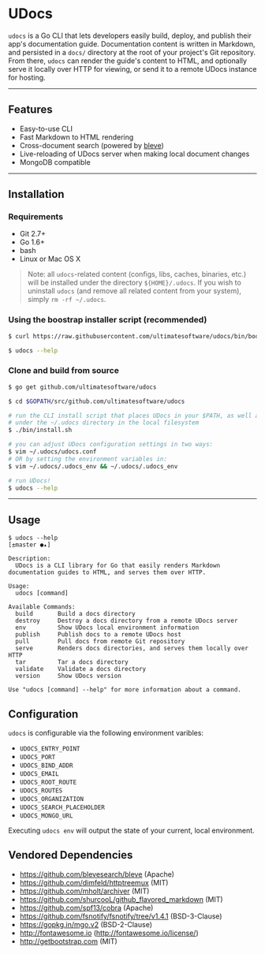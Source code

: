 # UDocs
`udocs` is a Go CLI that lets developers easily build, deploy, and publish their app's documentation
guide. Documentation content is written in Markdown, and persisted in a `docs/` directory at the root of your project's Git repository.
From there, `udocs` can render the guide's content to HTML, and optionally serve it locally over HTTP for viewing, or send it to a remote UDocs instance for hosting.

---

## Features

- Easy-to-use CLI
- Fast Markdown to HTML rendering 
- Cross-document search (powered by [bleve](https://github.com/blevesearch/bleve))
- Live-reloading of UDocs server when making local document changes 
- MongoDB compatible 

--- 

## Installation
### Requirements
- Git 2.7+
- Go 1.6+
- bash
- Linux or Mac OS X

> Note: all `udocs`-related content (configs, libs, caches, binaries, etc.) will be installed under the directory `${HOME}/.udocs`. If you wish to uninstall `udocs` (and remove all related content from your system), simply `rm -rf ~/.udocs`. 

### Using the boostrap installer script (recommended)
```bash
$ curl https://raw.githubusercontent.com/ultimatesoftware/udocs/bin/boostrap.sh | bash

$ udocs --help
```

### Clone and build from source
```bash
$ go get github.com/ultimatesoftware/udocs

$ cd $GOPATH/src/github.com/ultimatesoftware/udocs

# run the CLI install script that places UDocs in your $PATH, as well as all library/static files
# under the ~/.udocs directory in the local filesystem
$ ./bin/install.sh

# you can adjust UDocs configuration settings in two ways:
$ vim ~/.udocs/udocs.conf
# OR by setting the environment variables in:
$ vim ~/.udocs/.udocs_env && ~/.udocs/.udocs_env

# run UDocs!
$ udocs --help
```

---

## Usage
```
$ udocs --help                                                                                                                                                 [±master ●▴]

Description:
  UDocs is a CLI library for Go that easily renders Markdown documentation guides to HTML, and serves them over HTTP.

Usage:
  udocs [command]

Available Commands:
  build       Build a docs directory
  destroy     Destroy a docs directory from a remote UDocs server
  env         Show UDocs local environment information
  publish     Publish docs to a remote UDocs host
  pull        Pull docs from remote Git repository
  serve       Renders docs directories, and serves them locally over HTTP
  tar         Tar a docs directory
  validate    Validate a docs directory
  version     Show UDocs version

Use "udocs [command] --help" for more information about a command.
```

## Configuration 

`udocs` is configurable via the following environment varibles: 

- `UDOCS_ENTRY_POINT`
- `UDOCS_PORT`
- `UDOCS_BIND_ADDR`
- `UDOCS_EMAIL`
- `UDOCS_ROOT_ROUTE`
- `UDOCS_ROUTES`
- `UDOCS_ORGANIZATION`
- `UDOCS_SEARCH_PLACEHOLDER`
- `UDOCS_MONGO_URL`

Executing `udocs env` will output the state of your current, local environment.

## Vendored Dependencies
- https://github.com/blevesearch/bleve (Apache)
- https://github.com/dimfeld/httptreemux (MIT)
- https://github.com/mholt/archiver (MIT)
- https://github.com/shurcooL/github_flavored_markdown (MIT)
- https://github.com/spf13/cobra (Apache)
- https://github.com/fsnotify/fsnotify/tree/v1.4.1 (BSD-3-Clause)
- https://gopkg.in/mgo.v2 (BSD-2-Clause)
- http://fontawesome.io (http://fontawesome.io/license/)
- http://getbootstrap.com (MIT)

